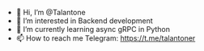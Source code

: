 - 👋 Hi, I’m @Talantone
- 👀 I’m interested in Backend development
- 🌱 I’m currently learning async gRPC in Python 
- 📫 How to reach me Telegram: https://t.me/talantoner

<!---
Talantone/Talantone is a ✨ special ✨ repository because its `README.md` (this file) appears on your GitHub profile.
You can click the Preview link to take a look at your changes.
--->
